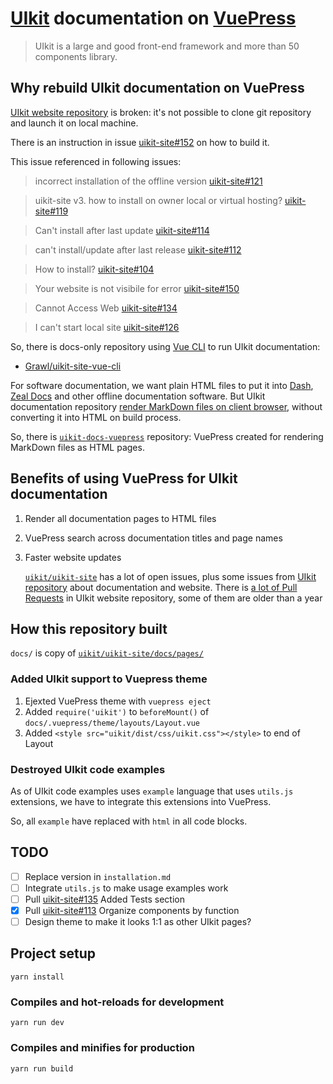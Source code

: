 # [UIkit](https://getuikit.com) documentation on [VuePress](https://vuepress.vuejs.org)

> UIkit is a large and good front-end framework and more than 50 components library.

## Why rebuild UIkit documentation on VuePress

[UIkit website repository](https://github.com/uikit/uikit-site) is broken: it's not possible to clone git repository and launch it on local machine.

There is an instruction in issue [uikit-site#152](https://github.com/uikit/uikit-site/issues/152) on how to build it.

This issue referenced in following issues:

> incorrect installation of the offline version [uikit-site#121](https://github.com/uikit/uikit-site/issues/121)

> uikit-site v3. how to install on owner local or virtual hosting? [uikit-site#119](https://github.com/uikit/uikit-site/issues/119)

> Can't install after last update [uikit-site#114](https://github.com/uikit/uikit-site/issues/114)

> can't install/update after last release [uikit-site#112](https://github.com/uikit/uikit-site/issues/112)

> How to install? [uikit-site#104](https://github.com/uikit/uikit-site/issues/104)

> Your website is not visibile for error [uikit-site#150](https://github.com/uikit/uikit-site/issues/150)

> Cannot Access Web [uikit-site#134](https://github.com/uikit/uikit-site/issues/134)

> I can't start local site [uikit-site#126](https://github.com/uikit/uikit-site/issues/126)

So, there is docs-only repository using [Vue CLI](https://cli.vuejs.org) to run UIkit documentation:

- [Grawl/uikit-site-vue-cli](https://github.com/Grawl/uikit-site-vue-cli)

For software documentation, we want plain HTML files to put it into [Dash](https://kapeli.com/dash), [Zeal Docs](https://zealdocs.org) and other offline documentation software. But UIkit documentation repository [render MarkDown files on client browser](https://github.com/uikit/uikit-site/commit/2c8f6e01eeedd8fe354b70373650d4963a974435#diff-edc7164e7239b856a2e7161cd97035e2R85), without converting it into HTML on build process.

So, there is [`uikit-docs-vuepress`](https://github.com/Grawl/uikit-docs-vuepress) repository: VuePress created for rendering MarkDown files as HTML pages.

## Benefits of using VuePress for UIkit documentation

1. Render all documentation pages to HTML files
2. VuePress search across documentation titles and page names
3. Faster website updates

    [`uikit/uikit-site`](https://github.com/uikit/uikit-site/issues) has a lot of open issues, plus some issues from [UIkit repository](https://github.com/uikit/uikit) about documentation and website. There is [a lot of Pull Requests](https://github.com/uikit/uikit-site/pulls) in UIkit website repository, some of them are older than a year

## How this repository built

`docs/` is copy of [`uikit/uikit-site/docs/pages/`](https://github.com/uikit/uikit-site/tree/develop/docs/pages)

### Added UIkit support to Vuepress theme

1. Ejexted VuePress theme with `vuepress eject`
2. Added `require('uikit')` to `beforeMount()` of `docs/.vuepress/theme/layouts/Layout.vue`
3. Added `<style src="uikit/dist/css/uikit.css"></style>` to end of Layout

### Destroyed UIkit code examples

As of UIkit code examples uses `example` language that uses `utils.js` extensions, we have to integrate this extensions into VuePress.

So, all `example` have replaced with `html` in all code blocks.

## TODO

- [ ] Replace version in `installation.md`
- [ ] Integrate `utils.js` to make usage examples work
- [ ] Pull [uikit-site#135](https://github.com/uikit/uikit-site/pull/135) Added Tests section
- [x] Pull [uikit-site#113](https://github.com/uikit/uikit-site/pull/113) Organize components by function
- [ ] Design theme to make it looks 1:1 as other UIkit pages?

## Project setup

```
yarn install
```

### Compiles and hot-reloads for development

```
yarn run dev
```

### Compiles and minifies for production

```
yarn run build
```
